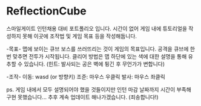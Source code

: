 # ReflectionCube

스마일게이트 인턴채용 대비 포트폴리오 입니다.
시간이 없어 게임 내에 튜토리얼을 작성하지 못해 이곳에 조작법 및 게임 목표 등을 작성해둡니다.

-목표-
맵에 보이는 큐브 보스를 쓰러뜨리는 것이 게임의 목표입니다.
공격을 큐브에 한번 맞추면 전투가 시작됩니다.
클리어 방법은 맵 하단에 있는 색에 대한 설명을 통해 유추할 수 있습니다.
(힌트: 발사되는 공은 벽에 튕긴 후 무언가가 변합니다)

-조작-
이동: wasd (or 방향키)
조준: 마우스 우클릭
발사: 마우스 좌클릭

ps. 게임 내에서 모두 설명되어야 했을 것들이지만 인턴 마감 날짜까지 시간이 부족해 구현 못했습니다...
    추후 계속 업데이트 해나가겠습니다. (죄송합니다!)
